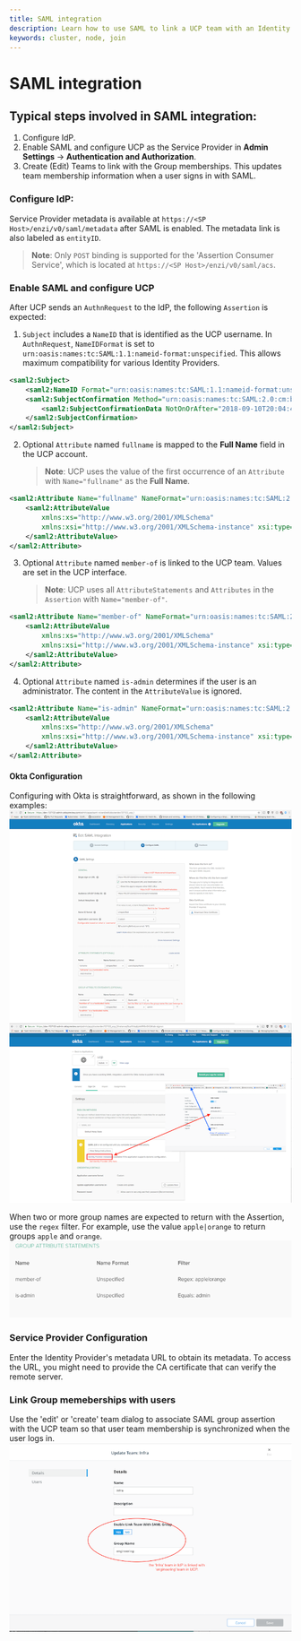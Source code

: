 ```yaml
---
title: SAML integration
description: Learn how to use SAML to link a UCP team with an Identity Provider (IdP) Group
keywords: cluster, node, join
---
```


# SAML integration

## Typical steps involved in SAML integration:
1. Configure IdP.
2. Enable SAML and configure UCP as the Service Provider in **Admin Settings** -> **Authentication and Authorization**.
3. Create (Edit) Teams to link with the Group memberships. This updates team membership information when a user signs in with SAML.

### Configure IdP:
Service Provider metadata is available at `https://<SP Host>/enzi/v0/saml/metadata`
after SAML is enabled. The metadata link is also labeled as `entityID`.

> **Note**: Only `POST` binding is supported for the 'Assertion Consumer Service', which is located
at `https://<SP Host>/enzi/v0/saml/acs`.

### Enable SAML and configure UCP
After UCP sends an `AuthnRequest` to the IdP, the following `Assertion`
is expected:

1. `Subject` includes a `NameID` that is identified as the UCP username.
In `AuthnRequest`, `NameIDFormat` is set to `urn:oasis:names:tc:SAML:1.1:nameid-format:unspecified`.
This allows maximum compatibility for various Identity Providers.

```xml
<saml2:Subject>
    <saml2:NameID Format="urn:oasis:names:tc:SAML:1.1:nameid-format:unspecified">ry4nz</saml2:NameID>
    <saml2:SubjectConfirmation Method="urn:oasis:names:tc:SAML:2.0:cm:bearer">
        <saml2:SubjectConfirmationData NotOnOrAfter="2018-09-10T20:04:48.001Z" Recipient="https://18.237.224.122/enzi/v0/saml/acs"/>
    </saml2:SubjectConfirmation>
</saml2:Subject>
```

2. Optional `Attribute` named `fullname` is mapped to the **Full Name** field
in the UCP account.  

   > **Note**: UCP uses the value of the first occurrence of an `Attribute` with `Name="fullname"` as the **Full Name**.
   
```xml
<saml2:Attribute Name="fullname" NameFormat="urn:oasis:names:tc:SAML:2.0:attrname-format:unspecified">
    <saml2:AttributeValue
        xmlns:xs="http://www.w3.org/2001/XMLSchema"
        xmlns:xsi="http://www.w3.org/2001/XMLSchema-instance" xsi:type="xs:string">user.displayName
    </saml2:AttributeValue>
</saml2:Attribute>
```

3. Optional `Attribute` named `member-of` is linked to the UCP team.
Values are set in the UCP interface. 

   > **Note**: UCP uses all `AttributeStatements` and `Attributes` in the `Assertion` with `Name="member-of"`.

```xml
<saml2:Attribute Name="member-of" NameFormat="urn:oasis:names:tc:SAML:2.0:attrname-format:unspecified">
    <saml2:AttributeValue
        xmlns:xs="http://www.w3.org/2001/XMLSchema"
        xmlns:xsi="http://www.w3.org/2001/XMLSchema-instance" xsi:type="xs:string">groupName
    </saml2:AttributeValue>
</saml2:Attribute>
```

4. Optional `Attribute` named `is-admin` determines if the user is an administrator. The content in the `AttributeValue` is ignored.

```xml
<saml2:Attribute Name="is-admin" NameFormat="urn:oasis:names:tc:SAML:2.0:attrname-format:unspecified">
    <saml2:AttributeValue
        xmlns:xs="http://www.w3.org/2001/XMLSchema"
        xmlns:xsi="http://www.w3.org/2001/XMLSchema-instance" xsi:type="xs:string">value_doe_not_matter
    </saml2:AttributeValue>
</saml2:Attribute>
```

#### Okta Configuration
Configuring with Okta is straightforward, as shown in the following examples:
![Configure in Okta](../../images/saml_okta_2.png)
![Configure in UCP](../../images/saml_okta_1.png)

When two or more group names are expected to return with the Assertion, use the `regex` filter. For example, use the value `apple|orange` 
to return groups `apple` and `orange`.
![Regex_filter_for_group_Okta](../../images/saml_okta_3.png)

### Service Provider Configuration
Enter the Identity Provider's metadata URL to obtain its metadata. To access the URL, you might need to
provide the CA certificate that can verify the remote server. 

### Link Group memeberships with users
Use the 'edit' or 'create' team dialog to associate SAML group assertion with
the UCP team so that user team membership is synchronized when the user logs in.
![Link UCP team with IdP group](../../images/saml_okta_4.png)
